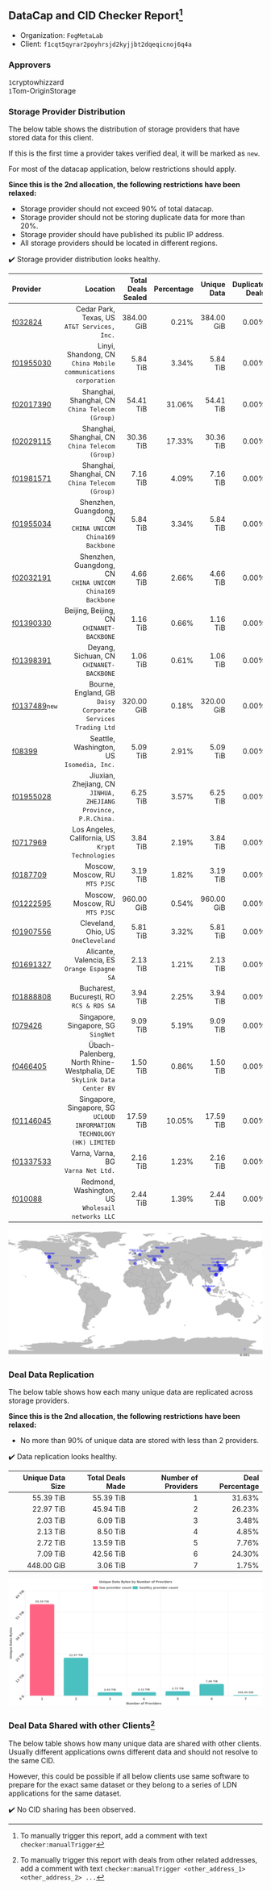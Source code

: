 ## DataCap and CID Checker Report[^1]
 - Organization: `FogMetaLab`
 - Client: `f1cqt5qyrar2poyhrsjd2kyjjbt2dqeqicnoj6q4a`
### Approvers
`1`cryptowhizzard<br/>`1`Tom-OriginStorage

### Storage Provider Distribution
The below table shows the distribution of storage providers that have stored data for this client.

If this is the first time a provider takes verified deal, it will be marked as `new`.

For most of the datacap application, below restrictions should apply.

**Since this is the 2nd allocation, the following restrictions have been relaxed:**
 - Storage provider should not exceed 90% of total datacap.
 - Storage provider should not be storing duplicate data for more than 20%.
 - Storage provider should have published its public IP address.
 - All storage providers should be located in different regions.

✔️ Storage provider distribution looks healthy.

| Provider                                                  |                                                                  Location | Total Deals Sealed | Percentage | Unique Data | Duplicate Deals |
| :-------------------------------------------------------- | ------------------------------------------------------------------------: | -----------------: | ---------: | ----------: | --------------: |
| [f032824](https://filfox.info/en/address/f032824)         |                           Cedar Park, Texas, US<br/>`AT&T Services, Inc.` |         384.00 GiB |      0.21% |  384.00 GiB |           0.00% |
| [f01955030](https://filfox.info/en/address/f01955030)     |         Linyi, Shandong, CN<br/>`China Mobile communications corporation` |           5.84 TiB |      3.34% |    5.84 TiB |           0.00% |
| [f02017390](https://filfox.info/en/address/f02017390)     |                        Shanghai, Shanghai, CN<br/>`China Telecom (Group)` |          54.41 TiB |     31.06% |   54.41 TiB |           0.00% |
| [f02029115](https://filfox.info/en/address/f02029115)     |                        Shanghai, Shanghai, CN<br/>`China Telecom (Group)` |          30.36 TiB |     17.33% |   30.36 TiB |           0.00% |
| [f01981571](https://filfox.info/en/address/f01981571)     |                        Shanghai, Shanghai, CN<br/>`China Telecom (Group)` |           7.16 TiB |      4.09% |    7.16 TiB |           0.00% |
| [f01955034](https://filfox.info/en/address/f01955034)     |              Shenzhen, Guangdong, CN<br/>`CHINA UNICOM China169 Backbone` |           5.84 TiB |      3.34% |    5.84 TiB |           0.00% |
| [f02032191](https://filfox.info/en/address/f02032191)     |              Shenzhen, Guangdong, CN<br/>`CHINA UNICOM China169 Backbone` |           4.66 TiB |      2.66% |    4.66 TiB |           0.00% |
| [f01390330](https://filfox.info/en/address/f01390330)     |                              Beijing, Beijing, CN<br/>`CHINANET-BACKBONE` |           1.16 TiB |      0.66% |    1.16 TiB |           0.00% |
| [f01398391](https://filfox.info/en/address/f01398391)     |                               Deyang, Sichuan, CN<br/>`CHINANET-BACKBONE` |           1.06 TiB |      0.61% |    1.06 TiB |           0.00% |
| [f0137489](https://filfox.info/en/address/f0137489)`new`  |            Bourne, England, GB<br/>`Daisy Corporate Services Trading Ltd` |         320.00 GiB |      0.18% |  320.00 GiB |           0.00% |
| [f08399](https://filfox.info/en/address/f08399)           |                              Seattle, Washington, US<br/>`Isomedia, Inc.` |           5.09 TiB |      2.91% |    5.09 TiB |           0.00% |
| [f01955028](https://filfox.info/en/address/f01955028)     |         Jiuxian, Zhejiang, CN<br/>`JINHUA, ZHEJIANG Province, P.R.China.` |           6.25 TiB |      3.57% |    6.25 TiB |           0.00% |
| [f0717969](https://filfox.info/en/address/f0717969)       |                      Los Angeles, California, US<br/>`Krypt Technologies` |           3.84 TiB |      2.19% |    3.84 TiB |           0.00% |
| [f0187709](https://filfox.info/en/address/f0187709)       |                                         Moscow, Moscow, RU<br/>`MTS PJSC` |           3.19 TiB |      1.82% |    3.19 TiB |           0.00% |
| [f01222595](https://filfox.info/en/address/f01222595)     |                                         Moscow, Moscow, RU<br/>`MTS PJSC` |         960.00 GiB |      0.54% |  960.00 GiB |           0.00% |
| [f01907556](https://filfox.info/en/address/f01907556)     |                                    Cleveland, Ohio, US<br/>`OneCleveland` |           5.81 TiB |      3.32% |    5.81 TiB |           0.00% |
| [f01691327](https://filfox.info/en/address/f01691327)     |                            Alicante, Valencia, ES<br/>`Orange Espagne SA` |           2.13 TiB |      1.21% |    2.13 TiB |           0.00% |
| [f01888808](https://filfox.info/en/address/f01888808)     |                               Bucharest, București, RO<br/>`RCS & RDS SA` |           3.94 TiB |      2.25% |    3.94 TiB |           0.00% |
| [f079426](https://filfox.info/en/address/f079426)         |                                    Singapore, Singapore, SG<br/>`SingNet` |           9.09 TiB |      5.19% |    9.09 TiB |           0.00% |
| [f0466405](https://filfox.info/en/address/f0466405)       |  Übach-Palenberg, North Rhine-Westphalia, DE<br/>`SkyLink Data Center BV` |           1.50 TiB |      0.86% |    1.50 TiB |           0.00% |
| [f01146045](https://filfox.info/en/address/f01146045)     | Singapore, Singapore, SG<br/>`UCLOUD INFORMATION TECHNOLOGY (HK) LIMITED` |          17.59 TiB |     10.05% |   17.59 TiB |           0.00% |
| [f01337533](https://filfox.info/en/address/f01337533)     |                                     Varna, Varna, BG<br/>`Varna Net Ltd.` |           2.16 TiB |      1.23% |    2.16 TiB |           0.00% |
| [f010088](https://filfox.info/en/address/f010088)         |                      Redmond, Washington, US<br/>`Wholesail networks LLC` |           2.44 TiB |      1.39% |    2.44 TiB |           0.00% |

<img src="https://raw.githubusercontent.com/data-preservation-programs/filplus-checker-assets/main/filecoin-project/filecoin-plus-large-datasets/issues/1617/1684735090180.png"/>

### Deal Data Replication
The below table shows how each many unique data are replicated across storage providers.


**Since this is the 2nd allocation, the following restrictions have been relaxed:**
- No more than 90% of unique data are stored with less than 2 providers.

✔️ Data replication looks healthy.

| Unique Data Size | Total Deals Made | Number of Providers | Deal Percentage |
| ---------------: | ---------------: | ------------------: | --------------: |
|        55.39 TiB |        55.39 TiB |                   1 |          31.63% |
|        22.97 TiB |        45.94 TiB |                   2 |          26.23% |
|         2.03 TiB |         6.09 TiB |                   3 |           3.48% |
|         2.13 TiB |         8.50 TiB |                   4 |           4.85% |
|         2.72 TiB |        13.59 TiB |                   5 |           7.76% |
|         7.09 TiB |        42.56 TiB |                   6 |          24.30% |
|       448.00 GiB |         3.06 TiB |                   7 |           1.75% |

<img src="https://raw.githubusercontent.com/data-preservation-programs/filplus-checker-assets/main/filecoin-project/filecoin-plus-large-datasets/issues/1617/1684735090792.png"/>

### Deal Data Shared with other Clients[^3]
The below table shows how many unique data are shared with other clients.
Usually different applications owns different data and should not resolve to the same CID.

However, this could be possible if all below clients use same software to prepare for the exact same dataset or they belong to a series of LDN applications for the same dataset.

✔️ No CID sharing has been observed.

[^1]: To manually trigger this report, add a comment with text `checker:manualTrigger`

[^2]: Deals from those addresses are combined into this report as they are specified with `checker:manualTrigger`

[^3]: To manually trigger this report with deals from other related addresses, add a comment with text `checker:manualTrigger <other_address_1> <other_address_2> ...`
